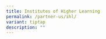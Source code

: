 ```yaml
---
title: Institutes of Higher Learning
permalink: /partner-us/ihl/
variant: tiptap
description: ""
---
```

